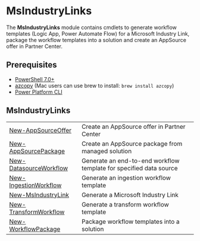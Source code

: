 # MsIndustryLinks

The **MsIndustryLinks** module contains cmdlets to generate workflow templates (Logic App, Power Automate Flow) for a Microsoft Industry Link, package the workflow templates into a solution and create an AppSource offer in Partner Center.

## Prerequisites

- [PowerShell 7.0+](https://learn.microsoft.com/en-us/powershell/scripting/install/installing-powershell?view=powershell-7.3)
- [azcopy](https://learn.microsoft.com/en-us/azure/storage/common/storage-use-azcopy-v10) (Mac users can use brew to install: `brew install azcopy`)
- [Power Platform CLI](https://learn.microsoft.com/en-us/power-platform/developer/cli/introduction#install-microsoft-power-platform-cli)

## MsIndustryLinks

|                                                                            |                                                                    |
| -------------------------------------------------------------------------- | ------------------------------------------------------------------ |
| [New-AppSourceOffer](appsource/New-AppSourceOffer.md)                      | Create an AppSource offer in Partner Center                        |
| [New-AppSourcePackage](appsource/New-AppSourcePackage.md)                  | Create an AppSource package from managed solution                  |
| [New-DatasourceWorkflow](templates/data_source/New-DatasourceWorkflow.md)  | Generate an end-to-end workflow template for specified data source |
| [New-IngestionWorkflow](templates/ingest/New-IngestionWorkflow.md)         | Generate an ingestion workflow template                            |
| [New-MsIndustryLink](templates/New-MsIndustryLink.md)                      | Generate a Microsoft Industry Link                                 |
| [New-TransformWorkflow](templates/data_transform/New-TransformWorkflow.md) | Generate a transform workflow template                             |
| [New-WorkflowPackage](templates/package/New-WorkflowPackage.md)            | Package workflow templates into a solution                         |
